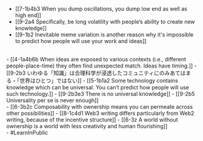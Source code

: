 - [[7-1b4b3 When you dump oscillations, you dump low end as well as high end]]
- [[9-2a4 Specifically, be long volatility with people’s ability to create new knowledge]]
- [[9-1b2 Inevitable meme variation is another reason why it's impossible to predict how people will use your work and ideas]]
<br>
- [[4-1a4b6b When ideas are exposed to various contexts (i.e., different people-place-time) they often find unexpected match. Ideas have timing.]]
  - [[9-2b3 いわゆる「知識」は合理科学が浸透したコミュニティにのみあてはまる・「世界はひとつ」ではない]]
    - [[5-1b1a2 Some technology contains knowledge which can be universal. You can’t predict how people will use such technology.]]
      - [[9-2b3e3 There is no universal knowledge]]
				- [[9-2b5 Universality per se is never enough]]
<br>
- [[6-3b2c Composability with ownership means you can permeate across other possibilities]]
  - [[8-1c4d1 Web3 writing differs particularly from Web2 writing, because of the incentive structure]]
    - [[6-3z A world without ownership is a world with less creativity and human flourishing]]
<br>
- #LearnInPublic
